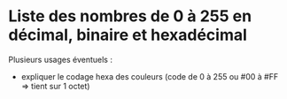 # Liste des nombres de 0 à 255 en décimal, binaire et hexadécimal

Plusieurs usages éventuels :
- expliquer le codage hexa des couleurs (code de 0 à 255 ou #00 à #FF => tient sur 1 octet)
